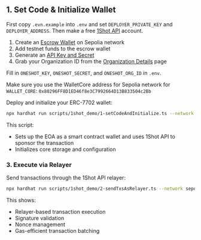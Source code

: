 ## 1. Set Code & Initialize Wallet

First copy `.evn.example` into `.env` and set `DEPLOYER_PRIVATE_KEY` and `DEPLOYER_ADDRESS`. Then make a free [1Shot API](https://1shotapi.com) account.
1. Create an [Escrow Wallet](https://app.1shotapi.com/escrow-wallets) on Sepolia network
2. Add testnet funds to the escrow wallet
3. Generate an [API Key and Secret](https://app.1shotapi.com/api-keys)
4. Grab your Organization ID from the [Organization Details](https://app.1shotapi.com/organizations) page

Fill in `ONESHOT_KEY`, `ONESHOT_SECRET`, and `ONESHOT_ORG_ID` in `.env`.

Make sure you use the WalletCore address for Sepolia network for `WALLET_CORE`: `0x80296FF8D1ED46f8e3C7992664D13B833504c2Bb`

Deploy and initialize your ERC-7702 wallet:

```bash
npx hardhat run scripts/1shot_demo/1-setCodeAndInitialize.ts --network sepolia
```

This script:

- Sets up the EOA as a smart contract wallet and uses 1Shot API to sponsor the transaction
- Initializes core storage and configuration

### 3. Execute via Relayer

Send transactions through the 1Shot API relayer:

```bash
npx hardhat run scripts/1shot_demo/2-sendTxsAsRelayer.ts --network sepolia
```

This shows:

- Relayer-based transaction execution
- Signature validation
- Nonce management
- Gas-efficient transaction batching